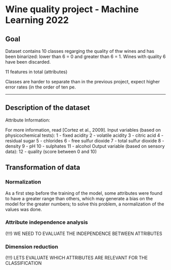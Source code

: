 # Wine quality project - Machine Learning 2022

## Goal
Dataset contains 10 classes regarging the quality of thw wines and has been binarized: lower than 6 = 0 and greater than 6 = 1. Wines with quality 6 have been discarded.

11 features in total (attributes)

Classes are harder to separate than in the previous project, expect higher error rates (in the order of ten pe.

---
## Description of the dataset

Attribute Information:

For more information, read [Cortez et al., 2009].
Input variables (based on physicochemical tests):
1 - fixed acidity
2 - volatile acidity
3 - citric acid
4 - residual sugar
5 - chlorides
6 - free sulfur dioxide
7 - total sulfur dioxide
8 - density
9 - pH
10 - sulphates
11 - alcohol
Output variable (based on sensory data):
12 - quality (score between 0 and 10)

## Transformation of data

### Normalization
As a first step before the training of the model, some attributes were found to have a greater range than others, which may generate a bias on the model for the greater numbers; to solve this problem, a normalization of the values was done.
### Attribute independence analysis
(!!!) WE NEED TO EVALUATE THE INDEPENDENCE BETWEEN ATTRIBUTES
### Dimension reduction
(!!!) LETS EVALUATE WHICH ATTRIBUTES ARE RELEVANT FOR THE CLASSIFICATION